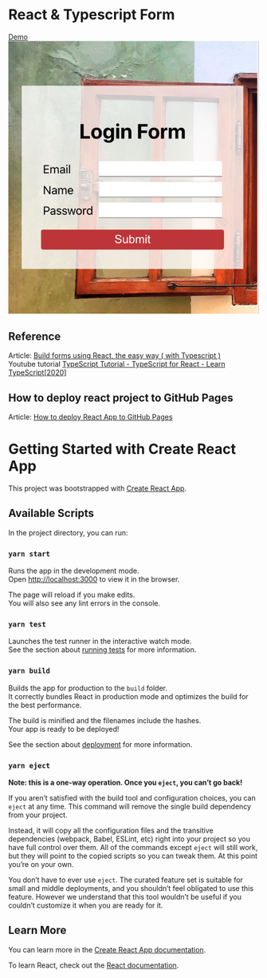 # React & Typescript Form
[Demo](https://ayakatsubouchi.github.io/react-typescript-form) <br />
![demo](https://github.com/AyakaTsubouchi/react-typescript-form/blob/main/src/images/demo_image.png)

## Reference
Article: [Build forms using React, the easy way ( with Typescript )](https://dev.to/karan316/build-forms-using-react-the-easy-way-with-typescript-46bh)<br />
Youtube tutorial [TypeScript Tutorial - TypeScript for React - Learn TypeScript[2020]](https://www.youtube.com/watch?v=NjN00cM18Z4)<br />

## How to deploy react project to GitHub Pages
Article: [How to deploy React App to GitHub Pages](https://dev.to/yuribenjamin/how-to-deploy-react-app-in-github-pages-2a1f)<br />

# Getting Started with Create React App

This project was bootstrapped with [Create React App](https://github.com/facebook/create-react-app).

## Available Scripts

In the project directory, you can run:

### `yarn start`

Runs the app in the development mode.\
Open [http://localhost:3000](http://localhost:3000) to view it in the browser.

The page will reload if you make edits.\
You will also see any lint errors in the console.

### `yarn test`

Launches the test runner in the interactive watch mode.\
See the section about [running tests](https://facebook.github.io/create-react-app/docs/running-tests) for more information.

### `yarn build`

Builds the app for production to the `build` folder.\
It correctly bundles React in production mode and optimizes the build for the best performance.

The build is minified and the filenames include the hashes.\
Your app is ready to be deployed!

See the section about [deployment](https://facebook.github.io/create-react-app/docs/deployment) for more information.

### `yarn eject`

**Note: this is a one-way operation. Once you `eject`, you can’t go back!**

If you aren’t satisfied with the build tool and configuration choices, you can `eject` at any time. This command will remove the single build dependency from your project.

Instead, it will copy all the configuration files and the transitive dependencies (webpack, Babel, ESLint, etc) right into your project so you have full control over them. All of the commands except `eject` will still work, but they will point to the copied scripts so you can tweak them. At this point you’re on your own.

You don’t have to ever use `eject`. The curated feature set is suitable for small and middle deployments, and you shouldn’t feel obligated to use this feature. However we understand that this tool wouldn’t be useful if you couldn’t customize it when you are ready for it.

## Learn More

You can learn more in the [Create React App documentation](https://facebook.github.io/create-react-app/docs/getting-started).

To learn React, check out the [React documentation](https://reactjs.org/).
